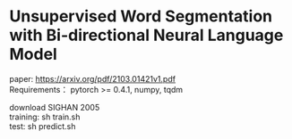 # Unsupervised Word Segmentation with Bi-directional Neural Language Model
paper: https://arxiv.org/pdf/2103.01421v1.pdf  
Requirements： pytorch >= 0.4.1, numpy, tqdm  
              
download SIGHAN 2005  
training: sh train.sh  
test: sh predict.sh


